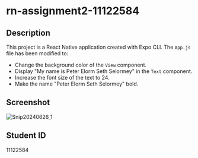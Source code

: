 # rn-assignment2-11122584

## Description
This project is a React Native application created with Expo CLI. The `App.js` file has been modified to:
- Change the background color of the `View` component.
- Display "My name is Peter Elorm Seth Selormey" in the `Text` component.
- Increase the font size of the text to 24.
- Make the name "Peter Elorm Seth Selormey" bold.

## Screenshot

![Snip20240626_1](https://github.com/pesselormey/rn-assignment2-11122584/assets/173517701/c2f40d5a-2a39-4c77-b169-bfe87d71c88f)

## Student ID
11122584
